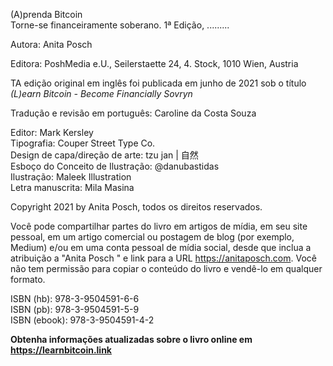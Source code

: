 
(A)prenda Bitcoin  
Torne-se financeiramente soberano.
1ª Edição, .........

Autora: Anita Posch  

Editora: PoshMedia e.U., Seilerstaette 24, 4. Stock, 1010 Wien, Austria 

TA edição original em inglês foi publicada em junho de 2021 sob o título _(L)earn Bitcoin - Become Financially Sovryn_

Tradução e revisão em português: Caroline da Costa Souza

Editor: Mark Kersley   
Tipografia: Couper Street Type Co.  
Design de capa/direção de arte: tzu jan | 自然  
Esboço do Conceito de Ilustração: @danubastidas  
Ilustração: Maleek Illustration  
Letra manuscrita: Mila Masina

Copyright 2021 by Anita Posch, todos os direitos reservados.  

Você pode compartilhar partes do livro em artigos de mídia, em seu site pessoal, em um artigo comercial ou postagem de blog (por exemplo, Medium) e/ou em uma conta pessoal de mídia social, desde que inclua a atribuição a "Anita Posch " e link para a URL https://anitaposch.com. Você não tem permissão para copiar o conteúdo do livro e vendê-lo em qualquer formato.

ISBN (hb): 978-3-9504591-6-6  
ISBN (pb): 978-3-9504591-5-9  
ISBN (ebook): 978-3-9504591-4-2

**Obtenha informações atualizadas sobre o livro online em https://learnbitcoin.link**
